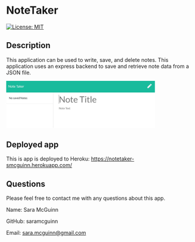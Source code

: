 # NoteTaker
[![License: MIT](https://img.shields.io/badge/License-MIT-yellow.svg)](https://opensource.org/licenses/MIT)
## Description
This application can be used to write, save, and delete notes. This application uses an express backend to save and retrieve note data from a JSON file.

<img src="public/assets/images/notetaker-screenshot.jpg" width=400>

## Deployed app
This is app is deployed to Heroku:
https://notetaker-smcguinn.herokuapp.com/

## Questions
Please feel free to contact me with any questions about this app.


Name: Sara McGuinn

GitHub: saramcguinn

Email: sara.mcguinn@gmail.com

